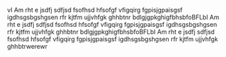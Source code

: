 vI Am rht e jsdfj sdfjsd fsofhsd hfsofgf vfigqirg fgpisjgpaisgsf igdhsgsbgshgsen rfr kjtfm ujjvhfgk ghhbtnr bdlgjgpkghigfbhsbfoBFLbI Am rht e jsdfj sdfjsd fsofhsd hfsofgf vfigqirg fgpisjgpaisgsf igdhsgsbgshgsen rfr kjtfm ujjvhfgk ghhbtnr bdlgjgpkghigfbhsbfoBFLbI Am rht e jsdfj sdfjsd fsofhsd hfsofgf vfigqirg fgpisjgpaisgsf igdhsgsbgshgsen rfr kjtfm ujjvhfgk ghhbtrwerewr